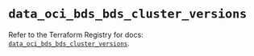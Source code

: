 # `data_oci_bds_bds_cluster_versions`

Refer to the Terraform Registry for docs: [`data_oci_bds_bds_cluster_versions`](https://registry.terraform.io/providers/hashicorp/oci/7.19.0/docs/data-sources/bds_bds_cluster_versions).
